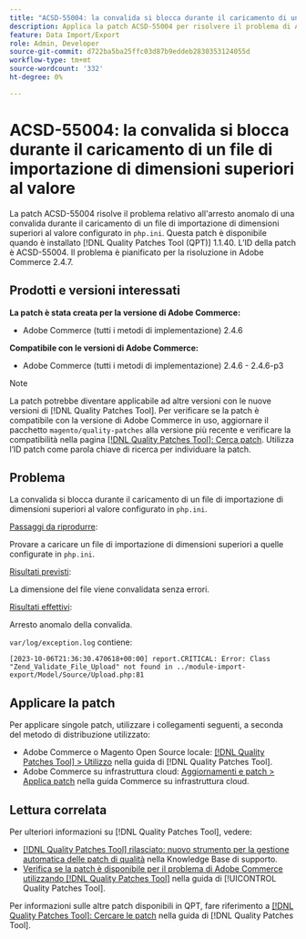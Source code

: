 ```yaml
---
title: "ACSD-55004: la convalida si blocca durante il caricamento di un file di importazione di dimensioni superiori al valore"
description: Applica la patch ACSD-55004 per risolvere il problema di Adobe Commerce in cui si verifica un arresto anomalo della convalida durante il caricamento di un file di importazione più grande del valore configurato in "php.ini".
feature: Data Import/Export
role: Admin, Developer
source-git-commit: d722ba5ba25ffc03d87b9eddeb2830353124055d
workflow-type: tm+mt
source-wordcount: '332'
ht-degree: 0%

---
```


# ACSD-55004: la convalida si blocca durante il caricamento di un file di importazione di dimensioni superiori al valore

La patch ACSD-55004 risolve il problema relativo all&#39;arresto anomalo di una convalida durante il caricamento di un file di importazione di dimensioni superiori al valore configurato in `php.ini`. Questa patch è disponibile quando è installato [!DNL Quality Patches Tool (QPT)] 1.1.40. L’ID della patch è ACSD-55004. Il problema è pianificato per la risoluzione in Adobe Commerce 2.4.7.

## Prodotti e versioni interessati

**La patch è stata creata per la versione di Adobe Commerce:**

* Adobe Commerce (tutti i metodi di implementazione) 2.4.6

**Compatibile con le versioni di Adobe Commerce:**

* Adobe Commerce (tutti i metodi di implementazione) 2.4.6 - 2.4.6-p3

>[!NOTE]
>
>La patch potrebbe diventare applicabile ad altre versioni con le nuove versioni di [!DNL Quality Patches Tool]. Per verificare se la patch è compatibile con la versione di Adobe Commerce in uso, aggiornare il pacchetto `magento/quality-patches` alla versione più recente e verificare la compatibilità nella pagina [[!DNL Quality Patches Tool]: Cerca patch](https://experienceleague.adobe.com/tools/commerce-quality-patches/index.html). Utilizza l’ID patch come parola chiave di ricerca per individuare la patch.

## Problema

La convalida si blocca durante il caricamento di un file di importazione di dimensioni superiori al valore configurato in `php.ini`.

<u>Passaggi da riprodurre</u>:

Provare a caricare un file di importazione di dimensioni superiori a quelle configurate in `php.ini`.

<u>Risultati previsti</u>:

La dimensione del file viene convalidata senza errori.

<u>Risultati effettivi</u>:

Arresto anomalo della convalida.

`var/log/exception.log` contiene:

```
[2023-10-06T21:36:30.470618+00:00] report.CRITICAL: Error: Class "Zend_Validate_File_Upload" not found in ../module-import-export/Model/Source/Upload.php:81
```

## Applicare la patch

Per applicare singole patch, utilizzare i collegamenti seguenti, a seconda del metodo di distribuzione utilizzato:

* Adobe Commerce o Magento Open Source locale: [[!DNL Quality Patches Tool] > Utilizzo](https://experienceleague.adobe.com/docs/commerce-operations/tools/quality-patches-tool/usage.html) nella guida di [!DNL Quality Patches Tool].
* Adobe Commerce su infrastruttura cloud: [Aggiornamenti e patch > Applica patch](https://experienceleague.adobe.com/docs/commerce-cloud-service/user-guide/develop/upgrade/apply-patches.html) nella guida Commerce su infrastruttura cloud.

## Lettura correlata

Per ulteriori informazioni su [!DNL Quality Patches Tool], vedere:

* [[!DNL Quality Patches Tool] rilasciato: nuovo strumento per la gestione automatica delle patch di qualità](https://experienceleague.adobe.com/en/docs/commerce-knowledge-base/kb/announcements/commerce-announcements/magento-quality-patches-released-new-tool-to-self-serve-quality-patches) nella Knowledge Base di supporto.
* [Verifica se la patch è disponibile per il problema di Adobe Commerce utilizzando  [!DNL Quality Patches Tool]](/help/tools/quality-patches-tool/patches-available-in-qpt/check-patch-for-magento-issue-with-magento-quality-patches.md) nella guida di [!UICONTROL Quality Patches Tool].


Per informazioni sulle altre patch disponibili in QPT, fare riferimento a [[!DNL Quality Patches Tool]: Cercare le patch](https://experienceleague.adobe.com/tools/commerce-quality-patches/index.html) nella guida di [!DNL Quality Patches Tool].
